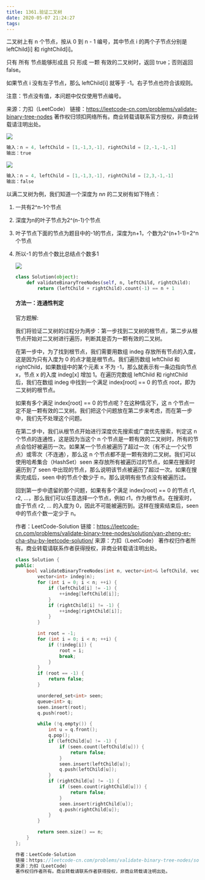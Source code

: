 ```yaml
---
title: 1361.验证二叉树
date: 2020-05-07 21:24:27
tags:
---
```

二叉树上有 n 个节点，按从 0 到 n - 1 编号，其中节点 i 的两个子节点分别是 leftChild[i] 和 rightChild[i]。

只有 所有 节点能够形成且 只 形成 一颗 有效的二叉树时，返回 true；否则返回 false。

如果节点 i 没有左子节点，那么 leftChild[i] 就等于 -1。右子节点也符合该规则。

注意：节点没有值，本问题中仅仅使用节点编号。

来源：力扣（LeetCode）
链接：https://leetcode-cn.com/problems/validate-binary-tree-nodes
著作权归领扣网络所有。商业转载请联系官方授权，非商业转载请注明出处。

![](https://assets.leetcode-cn.com/aliyun-lc-upload/uploads/2020/02/23/1503_ex1.png)

```c
输入：n = 4, leftChild = [1,-1,3,-1], rightChild = [2,-1,-1,-1]
输出：true
```

![](https://assets.leetcode-cn.com/aliyun-lc-upload/uploads/2020/02/23/1503_ex2.png)

```c++
输入：n = 4, leftChild = [1,-1,3,-1], rightChild = [2,3,-1,-1]
输出：false
```



以满二叉树为例，我们知道一个深度为 n*n* 的二叉树有如下特点：

1. 一共有2^n-1个节点

2. 深度为n的叶子节点为2^(n-1)个节点

3. 叶子节点下面的节点为题目中的-1的节点，深度为n+1，个数为2^(n+1-1)=2^n个节点

4. 所以-1 的节点个数比总结点个数多1

   ![](https://pic.leetcode-cn.com/4529e5d73ac73f1b2043f0955f6d69c850bb57ced6d0b33f49b136c27d74bd39-5170.jpg)

   ```python
   class Solution(object):
       def validateBinaryTreeNodes(self, n, leftChild, rightChild):
           return (leftChild + rightChild).count(-1) == n + 1
   ```

   #### 方法一：连通性判定

   官方题解:

   我们将验证二叉树的过程分为两步：第一步找到二叉树的根节点，第二步从根节点开始对二叉树进行遍历，判断其是否为一颗有效的二叉树。

   在第一步中，为了找到根节点，我们需要用数组 indeg 存放所有节点的入度，这是因为只有入度为 0 的点才能是根节点。我们遍历数组 leftChild 和 rightChild，如果数组中的某个元素 x 不为 -1，那么就表示有一条边指向节点 x，节点 x 的入度 indeg[x] 增加 1。在遍历完数组 leftChild 和 rightChild 后，我们在数组 indeg 中找到一个满足 index[root] == 0 的节点 root，即为二叉树的根节点。

   如果有多个满足 index[root] == 0 的节点呢？在这种情况下，这 n 个节点一定不是一颗有效的二叉树。我们把这个问题放在第二步来考虑，而在第一步中，我们先不处理这个问题。

   在第二步中，我们从根节点开始进行深度优先搜索或广度优先搜索，判定这 n 个节点的连通性，这是因为当这个 n 个节点是一颗有效的二叉树时，所有的节点会恰好被遍历一次。如果某一个节点被遍历了超过一次（有不止一个父节点）或零次（不连通），那么这 n 个节点都不是一颗有效的二叉树。我们可以使用哈希集合（HashSet）seen 来存放所有被遍历过的节点，如果在搜索时遍历到了 seen 中出现的节点，那么说明该节点被遍历了超过一次。如果在搜索完成后，seen 中的节点个数少于 n，那么说明有些节点没有被遍历过。

   回到第一步中遗留的那个问题，如果有多个满足 index[root] == 0 的节点 r1, r2, ...，那么我们可以任意选择一个节点，例如 r1，作为根节点。在搜索时，由于节点 r2, ... 的入度为 0，因此不可能被遍历到。这样在搜索结束后，seen 中的节点个数一定少于 n。

   作者：LeetCode-Solution
   链接：https://leetcode-cn.com/problems/validate-binary-tree-nodes/solution/yan-zheng-er-cha-shu-by-leetcode-solution/
   来源：力扣（LeetCode）
   著作权归作者所有。商业转载请联系作者获得授权，非商业转载请注明出处。

   

   ```c++
   class Solution {
   public:
       bool validateBinaryTreeNodes(int n, vector<int>& leftChild, vector<int>& rightChild) {
           vector<int> indeg(n);
           for (int i = 0; i < n; ++i) {
               if (leftChild[i] != -1) {
                   ++indeg[leftChild[i]];
               }
               if (rightChild[i] != -1) {
                   ++indeg[rightChild[i]];
               }
           }
   
           int root = -1;
           for (int i = 0; i < n; ++i) {
               if (!indeg[i]) {
                   root = i;
                   break;
               }
           }
           if (root == -1) {
               return false;
           }
   
           unordered_set<int> seen;
           queue<int> q;
           seen.insert(root);
           q.push(root);
   
           while (!q.empty()) {
               int u = q.front();
               q.pop();
               if (leftChild[u] != -1) {
                   if (seen.count(leftChild[u])) {
                       return false;
                   }
                   seen.insert(leftChild[u]);
                   q.push(leftChild[u]);
               }
               if (rightChild[u] != -1) {
                   if (seen.count(rightChild[u])) {
                       return false;
                   }
                   seen.insert(rightChild[u]);
                   q.push(rightChild[u]);
               }
           }
   
           return seen.size() == n;
       }
   };
   
   作者：LeetCode-Solution
   链接：https://leetcode-cn.com/problems/validate-binary-tree-nodes/solution/yan-zheng-er-cha-shu-by-leetcode-solution/
   来源：力扣（LeetCode）
   著作权归作者所有。商业转载请联系作者获得授权，非商业转载请注明出处。
   ```

   

   